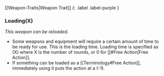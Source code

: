 
[[Weapon-Traits|Weapon Trait]]
{: .label .label-purple }

### Loading(X)
*This weapon can be reloaded.*
* Some weapons and equipment will require a certain amount of time to be ready for use. This is the loading time. Loading time is specified as (X) where X is the number of rounds, or 0 for [[#Free Action|Free Action]].
* If something can be loaded as a [[Terminology#Free Action]], immediately using it puts the action at a (-1).